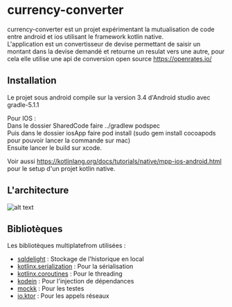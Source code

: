 # currency-converter

currency-converter est un projet expérimentant la mutualisation de code entre android et ios utilisant le framework kotlin native.
<br/>L'application est un convertisseur de devise permettant de saisir un montant dans la devise demandé et retourne un resulat vers une autre, pour cela elle utilise une api de conversion open source https://openrates.io/

## Installation

Le projet sous android compile sur la version 3.4 d'Android studio avec gradle-5.1.1

Pour IOS :
<br/>Dans le dossier SharedCode faire ../gradlew podspec
<br/>Puis dans le dossier iosApp faire pod install (sudo gem install cocoapods pour pouvoir lancer la commande sur mac)
<br/>Ensuite lancer le build sur xcode.

Voir aussi https://kotlinlang.org/docs/tutorials/native/mpp-ios-android.html pour le setup d'un projet kotlin native.

## L'architecture

![alt text](https://image.noelshack.com/fichiers/2019/16/1/1555280371-architecture.png)

## Bibliotèques

Les bibliotèques multiplatefrom utilisées :

- [sqldelight](https://github.com/square/sqldelight) : Stockage de l'historique en local 
- [kotlinx.serialization](https://github.com/Kotlin/kotlinx.serialization/) : Pour la sérialisation
- [kotlinx.coroutines](https://github.com/Kotlin/kotlinx.coroutines) : Pour le threading
- [kodein](https://kodein.org/Kodein-DI/?5.2/getting-started) : Pour l'injection de dépendances
- [mockk](https://mockk.io/) : Pour les testes 
- [io.ktor](https://ktor.io/clients/http-client/multiplatform.html) : Pour les appels réseaux
